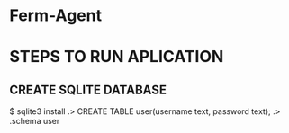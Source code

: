 # Ferm-Agent

# STEPS TO RUN APLICATION

## CREATE SQLITE DATABASE
$ sqlite3 install 
.> CREATE TABLE user(username text, password text);
.> .schema user